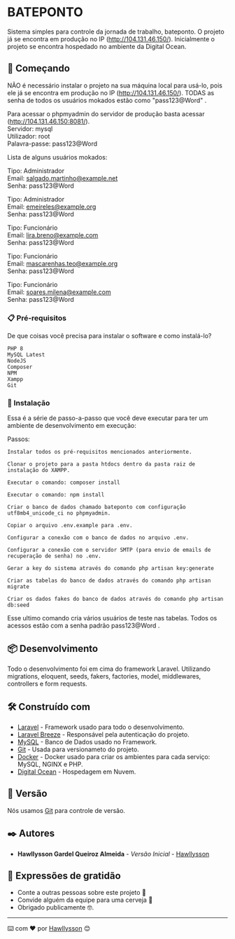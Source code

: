 # BATEPONTO

Sistema simples para controle da jornada de trabalho, bateponto. O projeto já se encontra em produção no IP (http://104.131.46.150/).
Inicialmente o projeto se encontra hospedado no ambiente da Digital Ocean.

## 🚀 Começando

NÃO é necessário instalar o projeto na sua máquina local para usá-lo, pois ele já se encontra em produção no IP (http://104.131.46.150/). TODAS as senha de todos os usuários mokados estão como "pass123@Word" .

Para acessar o phpmyadmin do servidor de produção basta acessar (http://104.131.46.150:8081/).  
Servidor:      mysql  
Utilizador:    root  
Palavra-passe: pass123@Word  

Lista de alguns usuários mokados:

Tipo:  Administrador  
Email: salgado.martinho@example.net  
Senha: pass123@Word  

Tipo:  Administrador  
Email: emeireles@example.org  
Senha: pass123@Word  

Tipo:  Funcionário  
Email: lira.breno@example.com  
Senha: pass123@Word  

Tipo:  Funcionário  
Email: mascarenhas.teo@example.org  
Senha: pass123@Word  

Tipo:  Funcionário  
Email: soares.milena@example.com  
Senha: pass123@Word  

### 📋 Pré-requisitos

De que coisas você precisa para instalar o software e como instalá-lo?

```
PHP 8
MySQL Latest
NodeJS
Composer
NPM
Xampp
Git
```

### 🔧 Instalação

Essa é a série de passo-a-passo que você deve executar para ter um ambiente de desenvolvimento em execução:

Passos:

```
Instalar todos os pré-requisitos mencionados anteriormente.
```

```
Clonar o projeto para a pasta htdocs dentro da pasta raiz de instalação do XAMPP.
```

```
Executar o comando: composer install
```

```
Executar o comando: npm install
```

```
Criar o banco de dados chamado bateponto com configuração utf8mb4_unicode_ci no phpmyadmin.
```

```
Copiar o arquivo .env.example para .env.
```

```
Configurar a conexão com o banco de dados no arquivo .env.
```

```
Configurar a conexão com o servidor SMTP (para envio de emails de recuperação de senha) no .env.
```

```
Gerar a key do sistema através do comando php artisan key:generate
```

```
Criar as tabelas do banco de dados através do comando php artisan migrate
```

```
Criar os dados fakes do banco de dados através do comando php artisan db:seed
```

Esse ultimo comando cria vários usuários de teste nas tabelas. Todos os acessos estão com a senha padrão pass123@Word .

## 📦 Desenvolvimento

Todo o desenvolvimento foi em cima do framework Laravel. Utilizando migrations, eloquent, seeds, fakers, factories, model, middlewares, controllers e form requests.

## 🛠️ Construído com

* [Laravel](https://laravel.com/) - Framework usado para todo o desenvolvimento.
* [Laravel Breeze](https://github.com/laravel/breeze) - Responsável pela autenticação do projeto.
* [MySQL](https://www.mysql.com/) - Banco de Dados usado no Framework.
* [Git](https://git-scm.com/) - Usada para versionameto do projeto.
* [Docker](https://www.docker.com/) - Docker usado para criar os ambientes para cada serviço: MySQL, NGINX e PHP.
* [Digital Ocean](https://www.digitalocean.com/) - Hospedagem em Nuvem.

## 📌 Versão

Nós usamos [Git](https://git-scm.com/) para controle de versão. 

## ✒️ Autores

* **Hawllysson Gardel Queiroz Almeida** - *Versão Inicial* - [Hawllysson](https://github.com/hawllysson-gardel)

## 🎁 Expressões de gratidão

* Conte a outras pessoas sobre este projeto 📢
* Convide alguém da equipe para uma cerveja 🍺 
* Obrigado publicamente 🤓.

---
⌨️ com ❤️ por [Hawllysson](https://github.com/hawllysson-gardel) 😊